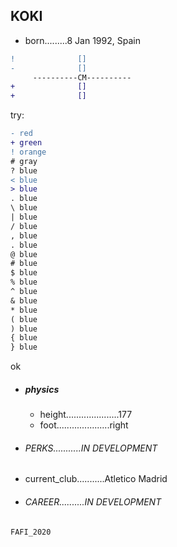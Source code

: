 ## KOKI

- born.........8 Jan 1992, Spain 

```diff
!              []               
-              []               
     ----------CM----------     
+              []               
+              []               
```

try:
```diff
- red
+ green
! orange
# gray
? blue
< blue
> blue
. blue
\ blue
| blue
/ blue
, blue
. blue
@ blue
# blue
$ blue
% blue
^ blue
& blue
* blue
( blue
) blue
{ blue
} blue
```
ok

- ##### physics
  - height.....................177 
  - foot.....................right

- ###### PERKS...........IN DEVELOPMENT

-  current_club...........Atletico Madrid

- ###### CAREER..........IN DEVELOPMENT

`FAFI_2020`
